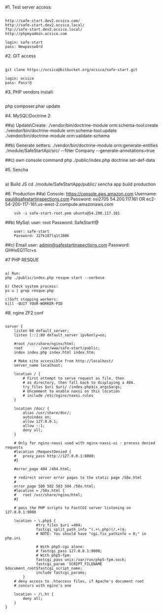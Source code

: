 #1. Test server access:
##
    http://safe-start.dev2.ocsico.com/
    http://safe-start.dev2.ocsico.local/
    ftp://safe-start.dev2.ocsico.local/
    http://phpmyadmin.ocsico.com

    login: safe-start
    pass: Newpassw0rd

#2. GIT access
##
    git clone https://ocsico@bitbucket.org/ocsico/safe-start.git

    login: ocsico
    pass: Pass!@

#3. PHP vendors install:
##
   php composer.phar update

#4. MySQL\Doctrine 2:

##a) Update\Create:
        ./vendor/bin/doctrine-module orm:schema-tool:create
        ./vendor/bin/doctrine-module orm:schema-tool:update
        ./vendor/bin/doctrine-module orm:validate-schema


##b) Generate setters:
        ./vendor/bin/doctrine-module orm:generate-entities ./module/SafeStartApi/src/ --filter Company --generate-annotations=true


##c) own console command
        php ./public/index.php doctrine set-def-data

#5. Sencha
##
   a) Build JS
   cd ./module/SafeStartApp/public/
   sencha app build production

#6. Production
##a) Console:
        https://console.aws.amazon.com
        Username: paul@safestartinspections.com
        Password: ssi2705
        54.200.117.161 OR ec2-54-200-117-161.us-west-2.compute.amazonaws.com

        ssh -i safe-start-root.pem ubuntu@54.200.117.161

##b) MySql:
        user: root
        Password: SafeStart!@

        user: safe-start
        Password: J27k187lq1tJ80K

##c) Email
        user: admin@safestartinspections.com
        Password: GHHxEG1Tcr+s


#7 PHP RESQUE
##
    a) Run:
    php ./public/index.php resque start --verbose

    b) Check system process:
    ps u | grep resque.php

    c)Soft stopping workers:
    kill -QUIT YOUR-WORKER-PID


#8. nginx ZF2 conf
##
    server {
        listen 80 default_server;
        listen [::]:80 default_server ipv6only=on;

        #root /usr/share/nginx/html;
        root        /var/www/safe-start/public;
        index index.php index.html index.htm;

        # Make site accessible from http://localhost/
        server_name localhost;

        location / {
            # First attempt to serve request as file, then
            # as directory, then fall back to displaying a 404.
            try_files $uri $uri/ /index.php$is_args$args;
            # Uncomment to enable naxsi on this location
            # include /etc/nginx/naxsi.rules
        }

        location /doc/ {
            alias /usr/share/doc/;
            autoindex on;
            allow 127.0.0.1;
            allow ::1;
            deny all;
        }

        # Only for nginx-naxsi used with nginx-naxsi-ui : process denied requests
        #location /RequestDenied {
        #	proxy_pass http://127.0.0.1:8080;
        #}

        #error_page 404 /404.html;

        # redirect server error pages to the static page /50x.html
        #
        error_page 500 502 503 504 /50x.html;
        #location = /50x.html {
        #	root /usr/share/nginx/html;
        #}

        # pass the PHP scripts to FastCGI server listening on 127.0.0.1:9000

        location ~ \.php$ {
                  #try_files $uri =404;
                  fastcgi_split_path_info ^(.+\.php)(/.+)$;
                  # NOTE: You should have "cgi.fix_pathinfo = 0;" in php.ini

                  # With php5-cgi alone:
                  # fastcgi_pass 127.0.0.1:9000;
                  # With php5-fpm:
                  fastcgi_pass unix:/var/run/php5-fpm.sock;
                  fastcgi_param  SCRIPT_FILENAME $document_root$fastcgi_script_name;
                  include fastcgi_params;
            }
        # deny access to .htaccess files, if Apache's document root
        # concurs with nginx's one

        location ~ /\.ht {
            deny all;
        }
    }